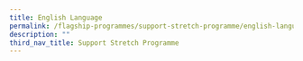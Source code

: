 ```yaml
---
title: English Language
permalink: /flagship-programmes/support-stretch-programme/english-language
description: ""
third_nav_title: Support Stretch Programme
---
```

